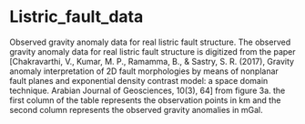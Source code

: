 # Listric_fault_data
Observed gravity anomaly data for real listric fault structure.
The observed gravity anomaly data for real listric fault structure is digitized from the paper [Chakravarthi, V., Kumar, M. P., Ramamma, B., \& Sastry, S. R. (2017), Gravity anomaly interpretation of 2D fault morphologies by means of nonplanar fault planes and exponential density contrast model: a space domain technique. Arabian Journal of Geosciences, 10(3), 64] from figure 3a.
the first column of the table represents the observation points in km and the second column represents the observed gravity anomalies in mGal.  
